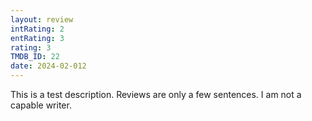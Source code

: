 ```yaml
---
layout: review
intRating: 2
entRating: 3
rating: 3
TMDB_ID: 22
date: 2024-02-012
---
```


This is a test description. Reviews are only a few sentences. I am not a capable writer.
